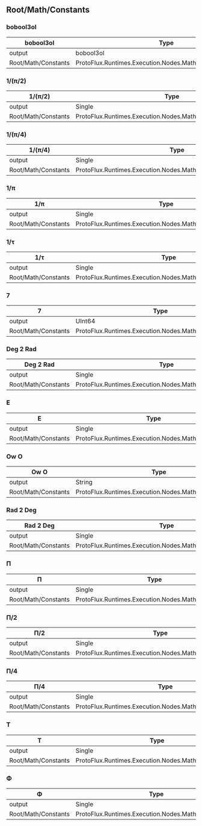 <!-----------------------------------------------------------------------+
 ! This file has been generated using a script. Do not edit it manually. !
 ! Edit the individual node pages instead.                               !
 +----------------------------------------------------------------------->

## Root/Math/Constants

### bobool3ol

<!-- ProtofluxNode:start -->
| bobool3ol | Type | Label |
| --- | ---- | ----- |
| output | bobool3ol | * |
| Root/Math/Constants | ProtoFlux.Runtimes.Execution.Nodes.Math.Constants.Bobool3ol |  |
<!-- ProtofluxNode:end -->


### 1/(π/2)

<!-- ProtofluxNode:start -->
| 1/(π/2) | Type | Label |
| --- | ---- | ----- |
| output | Single | * |
| Root/Math/Constants | ProtoFlux.Runtimes.Execution.Nodes.Math.Constants.InvertedHalfPi |  |
<!-- ProtofluxNode:end -->


### 1/(π/4)

<!-- ProtofluxNode:start -->
| 1/(π/4) | Type | Label |
| --- | ---- | ----- |
| output | Single | * |
| Root/Math/Constants | ProtoFlux.Runtimes.Execution.Nodes.Math.Constants.InvertedQuarterPi |  |
<!-- ProtofluxNode:end -->


### 1/π

<!-- ProtofluxNode:start -->
| 1/π | Type | Label |
| --- | ---- | ----- |
| output | Single | * |
| Root/Math/Constants | ProtoFlux.Runtimes.Execution.Nodes.Math.Constants.InvertedPi |  |
<!-- ProtofluxNode:end -->


### 1/τ

<!-- ProtofluxNode:start -->
| 1/τ | Type | Label |
| --- | ---- | ----- |
| output | Single | * |
| Root/Math/Constants | ProtoFlux.Runtimes.Execution.Nodes.Math.Constants.InvertedTau |  |
<!-- ProtofluxNode:end -->


### 7

<!-- ProtofluxNode:start -->
| 7 | Type | Label |
| --- | ---- | ----- |
| output | UInt64 | * |
| Root/Math/Constants | ProtoFlux.Runtimes.Execution.Nodes.Math.Constants.Feven |  |
<!-- ProtofluxNode:end -->


### Deg 2 Rad

<!-- ProtofluxNode:start -->
| Deg 2 Rad | Type | Label |
| --- | ---- | ----- |
| output | Single | * |
| Root/Math/Constants | ProtoFlux.Runtimes.Execution.Nodes.Math.Constants.DegToRad |  |
<!-- ProtofluxNode:end -->


### E

<!-- ProtofluxNode:start -->
| E | Type | Label |
| --- | ---- | ----- |
| output | Single | * |
| Root/Math/Constants | ProtoFlux.Runtimes.Execution.Nodes.Math.Constants.e |  |
<!-- ProtofluxNode:end -->


### Ow O

<!-- ProtofluxNode:start -->
| Ow O | Type | Label |
| --- | ---- | ----- |
| output | String | * |
| Root/Math/Constants | ProtoFlux.Runtimes.Execution.Nodes.Math.Constants.OwO |  |
<!-- ProtofluxNode:end -->


### Rad 2 Deg

<!-- ProtofluxNode:start -->
| Rad 2 Deg | Type | Label |
| --- | ---- | ----- |
| output | Single | * |
| Root/Math/Constants | ProtoFlux.Runtimes.Execution.Nodes.Math.Constants.RadToDeg |  |
<!-- ProtofluxNode:end -->


### Π

<!-- ProtofluxNode:start -->
| Π | Type | Label |
| --- | ---- | ----- |
| output | Single | * |
| Root/Math/Constants | ProtoFlux.Runtimes.Execution.Nodes.Math.Constants.Pi |  |
<!-- ProtofluxNode:end -->


### Π/2

<!-- ProtofluxNode:start -->
| Π/2 | Type | Label |
| --- | ---- | ----- |
| output | Single | * |
| Root/Math/Constants | ProtoFlux.Runtimes.Execution.Nodes.Math.Constants.HalfPi |  |
<!-- ProtofluxNode:end -->


### Π/4

<!-- ProtofluxNode:start -->
| Π/4 | Type | Label |
| --- | ---- | ----- |
| output | Single | * |
| Root/Math/Constants | ProtoFlux.Runtimes.Execution.Nodes.Math.Constants.QuarterPi |  |
<!-- ProtofluxNode:end -->


### Τ

<!-- ProtofluxNode:start -->
| Τ | Type | Label |
| --- | ---- | ----- |
| output | Single | * |
| Root/Math/Constants | ProtoFlux.Runtimes.Execution.Nodes.Math.Constants.Tau |  |
<!-- ProtofluxNode:end -->


### Φ

<!-- ProtofluxNode:start -->
| Φ | Type | Label |
| --- | ---- | ----- |
| output | Single | * |
| Root/Math/Constants | ProtoFlux.Runtimes.Execution.Nodes.Math.Constants.Phi |  |
<!-- ProtofluxNode:end -->


